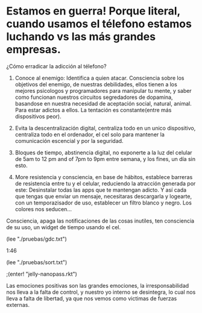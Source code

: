# Estamos en guerra! Porque literal, cuando usamos el télefono estamos luchando vs las más grandes empresas.

¿Cómo erradicar la adicción al télefono?

1. Conoce al enemigo: Identifica a quien atacar. Consciencia sobre los objetivos del enemigo, de nuestras debilidades, ellos tienen a los mejores psicologos y programadores para manipular tu mente, y saber como funcionan nuestros circuitos segredadores de dopamina, basandose en nuestra necesidad de aceptación social, natural, animal. Para estar adictos a ellos. La tentación es constante(entre más dispositivos peor).

2. Evita la descentralización digital, centraliza todo en un unico dispositivo, centraliza todo en el ordenador, el cel solo para mantener la comunicación escencial y por la seguridad.

3. Bloques de tiempo, abstinencia digital, no exponerte a la luz del celular de 5am to 12 pm and of 7pm to 9pm entre semana, y los fines, un día sin esto.

4. More resistencia y consciencia, en base de hábitos, establece barreras de resistencia entre tu y el celular, reduciendo la atracción generada por este:
 Desinstalar todas las apps que te mantengan adicto. Y así cada que tengas que enviar un mensaje, necesitaras descargarla y logearte, con un temporazisador de uso, establecer un filtro blanco y negro. Los colores nos seducen...

 Consciencia, apaga las notificaciones de las cosas inutiles, ten consciencia de su uso, un widget de tiempo usando el cel.

 (lee "./pruebas/gdc.txt")

1:46

(lee "./pruebas/sort.txt")

;(enter! "jelly-nanopass.rkt")

Las emociones positivas son las grandes emociones, la irresponsabilidad nos lleva a la falta de control, y nuestro yo interno se desintegra, lo cual nos lleva a falta de libertad, ya que nos vemos como victimas de fuerzas externas.